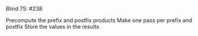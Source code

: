 Blind 75: #238

Precompute the prefix and postfix products
Make one pass per prefix and postfix
Store the values in the results